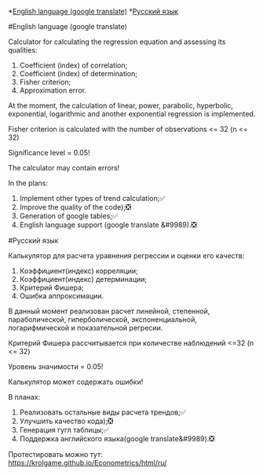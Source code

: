 *[English language (google translate)](#english-language)
*[Русский язык](#русский-язык)

#English language (google translate)

Calculator for calculating the regression equation and assessing its qualities:
1) Coefficient (index) of correlation;
2) Coefficient (index) of determination;
3) Fisher criterion;
5) Approximation error.

At the moment, the calculation of linear, power, parabolic, hyperbolic, exponential, logarithmic and another exponential regression is implemented.

Fisher criterion is calculated with the number of observations <= 32 (n <= 32)

Significance level = 0.05!

The calculator may contain errors!

In the plans:
1) Implement other types of trend calculation;&#9989;
2) Improve the quality of the code);&#10062;
3) Generation of google tables;&#9989;
4) English language support (google translate &#9989).&#10062;

#Русский язык

Калькулятор для расчета уравнения регрессии и оценки его качеств:
1) Коэффициент(индекс) корреляции;
2) Коэффициент(индекс) детерминации;
3) Критерий Фишера;
5) Ошибка аппроксимации.

В данный момент реализован расчет линейной, степенной, параболической, гиперболической, экспоненциальной, логарифмической и показательной регресии. 

Критерий Фишера рассчитывается при количестве наблюдений <=32 (n <= 32)

Уровень значимости = 0.05!

Калькулятор может содержать ошибки!

В планах:
1) Реализовать остальные виды расчета трендов;&#9989;
2) Улучшить качество кода);&#10062;
3) Генерация гугл таблицы;&#9989;
4) Поддержка английского языка(google translate&#9989).&#10062;

Протестировать можно тут: https://krolgame.github.io/Econometrics/html/ru/
